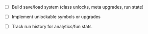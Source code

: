 - [ ]  Build save/load system (class unlocks, meta upgrades, run state)
    
- [ ]  Implement unlockable symbols or upgrades
    
- [ ]  Track run history for analytics/fun stats